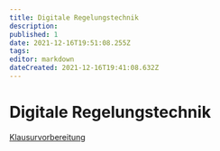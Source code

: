```yaml
---
title: Digitale Regelungstechnik
description: 
published: 1
date: 2021-12-16T19:51:08.255Z
tags: 
editor: markdown
dateCreated: 2021-12-16T19:41:08.632Z
---
```


# Digitale Regelungstechnik
[Klausurvorbereitung](/fom/digitale-regelungstechnik/klausurvorbereitung)


